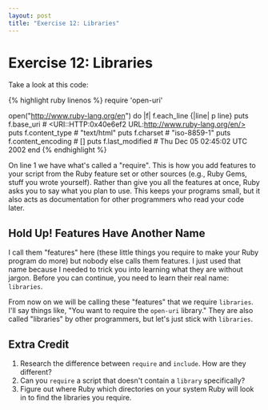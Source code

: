 ```yaml
---
layout: post
title: "Exercise 12: Libraries"
---
```

# Exercise 12: Libraries

Take a look at this code:

{% highlight ruby linenos %}
require 'open-uri'

open("http://www.ruby-lang.org/en") do |f|
  f.each_line {|line| p line}
  puts f.base_uri         # <URI::HTTP:0x40e6ef2 URL:http://www.ruby-lang.org/en/>
  puts f.content_type     # "text/html"
  puts f.charset          # "iso-8859-1"
  puts f.content_encoding # []
  puts f.last_modified    # Thu Dec 05 02:45:02 UTC 2002
end
{% endhighlight %}

On line 1 we have what's called a "require". This is how you add features to your script from the Ruby feature set or other sources (e.g., Ruby Gems, stuff you wrote yourself). Rather than give you all the features at once, Ruby asks you to say what you plan to use. This keeps your programs small, but it also acts as documentation for other programmers who read your code later.

## Hold Up! Features Have Another Name
I call them "features" here (these little things you require to make your Ruby program do more) but nobody else calls them features. I just used that name because I needed to trick you into learning what they are without jargon. Before you can continue, you need to learn their real name: `libraries`.

From now on we will be calling these "features" that we require `libraries`. I'll say things like, "You want to require the `open-uri` library." They are also called "libraries" by other programmers, but let's just stick with `libraries`.

## Extra Credit
1. Research the difference between `require` and `include`. How are they different? 
2. Can you `require` a script that doesn't contain a `library` specifically?
3. Figure out where Ruby which directories on your system Ruby will look in to find the libraries you require.
